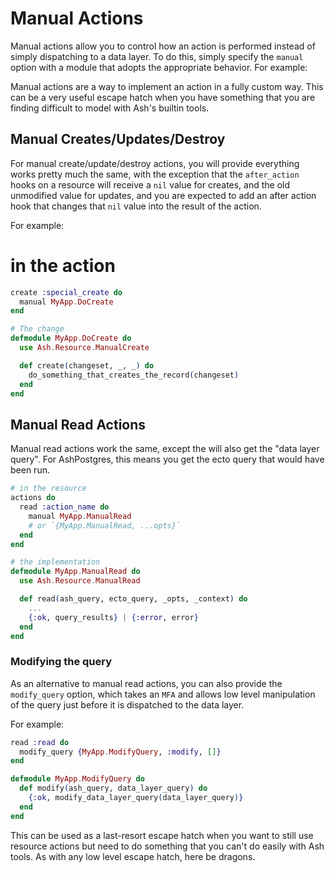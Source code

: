 # Manual Actions

Manual actions allow you to control how an action is performed instead of simply dispatching to a data layer. To do this, simply specify the `manual` option with a module that adopts the appropriate behavior. For example:

Manual actions are a way to implement an action in a fully custom way. This can be a very useful escape hatch when you have something that you are finding difficult to model with Ash's builtin tools.

## Manual Creates/Updates/Destroy

For manual create/update/destroy actions, you will provide
 everything works pretty much the same, with the exception that the `after_action` hooks on a resource will receive a `nil` value for creates, and the old unmodified value for updates, and you are expected to add an after action hook that changes that `nil` value into the result of the action.

For example:

# in the action

```elixir
create :special_create do
  manual MyApp.DoCreate
end

# The change
defmodule MyApp.DoCreate do
  use Ash.Resource.ManualCreate

  def create(changeset, _, _) do
    do_something_that_creates_the_record(changeset)
  end
end
```

## Manual Read Actions

Manual read actions work the same, except the will also get the "data layer query". For AshPostgres, this means you get the ecto query that would have been run.

```elixir
# in the resource
actions do
  read :action_name do
    manual MyApp.ManualRead
    # or `{MyApp.ManualRead, ...opts}`
  end
end

# the implementation
defmodule MyApp.ManualRead do
  use Ash.Resource.ManualRead

  def read(ash_query, ecto_query, _opts, _context) do
    ...
    {:ok, query_results} | {:error, error}
  end
end
```

### Modifying the query

As an alternative to manual read actions, you can also provide the `modify_query` option, which takes an `MFA` and allows low level manipulation of the query just before it is dispatched to the data layer.

For example:

```elixir
read :read do
  modify_query {MyApp.ModifyQuery, :modify, []}
end

defmodule MyApp.ModifyQuery do
  def modify(ash_query, data_layer_query) do
    {:ok, modify_data_layer_query(data_layer_query)}
  end
end
```

This can be used as a last-resort escape hatch when you want to still use resource actions but need to do something that you can't do easily with Ash tools. As with any low level escape hatch, here be dragons.
